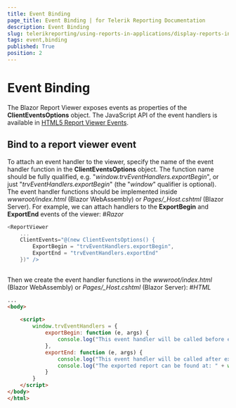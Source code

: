 ```yaml
---
title: Event Binding
page_title: Event Binding | for Telerik Reporting Documentation
description: Event Binding
slug: telerikreporting/using-reports-in-applications/display-reports-in-applications/web-application/blazor-report-viewer/event-binding
tags: event,binding
published: True
position: 2
---
```


# Event Binding



The Blazor Report Viewer exposes events as properties of the __ClientEventsOptions__ object. The JavaScript API of the event handlers is available in
        [HTML5 Report Viewer Events](https://docs.telerik.com/reporting/html5-report-viewer-reportviewer-events-ready).
      

## Bind to a report viewer event

To attach an event handler to the viewer, specify the name of the event handler function in the __ClientEventsOptions__ object.
          The function name should be fully qualified, e.g. "*window.trvEventHandlers.exportBegin*",
          or just "*trvEventHandlers.exportBegin*" (the "*window*" qualifier is optional).
          The event handler functions should be implemented inside *wwwroot/index.html* (Blazor WebAssembly) or
          *Pages/_Host.cshtml* (Blazor Server).
          For example, we can attach handlers to the __ExportBegin__ and
          __ExportEnd__ events of the viewer:
        #_Razor_

	
````c#
<ReportViewer
    ...
    ClientEvents="@(new ClientEventsOptions() {
        ExportBegin = "trvEventHandlers.exportBegin",
        ExportEnd = "trvEventHandlers.exportEnd"
    })" />
          
````



Then we create the event handler functions in the *wwwroot/index.html* (Blazor WebAssembly) or
          *Pages/_Host.cshtml* (Blazor Server):
        #_HTML_

	
````html
...
<body>
    
    <script>
        window.trvEventHandlers = {
            exportBegin: function (e, args) {
                console.log("This event handler will be called before exporting the report in " + args.format + " format.");
            },
            exportEnd: function (e, args) {
                console.log("This event handler will be called after exporting the report.");
                console.log("The exported report can be found at: " + window.location.origin + args.url);
            }
        }
    </script>
</body>
</html>
          
````



